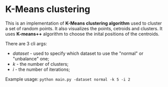 # K-Means clustering


This is an implementation of __K-Means clustering algorithm__ used to cluster a set of random points. It also visualizes the points, cetroids and clusters.
It uses __K-means++__ algorithm to choose the inital positions of the centroids.

There are 3 cli args:
- *dataset* - used to specify which dataset to use the "normal" or "unbalance" one;
- *k* - the number of clusters;
- *i* - the number of iterations;

Example usage:
`python main.py -dataset normal -k 5 -i 2`

